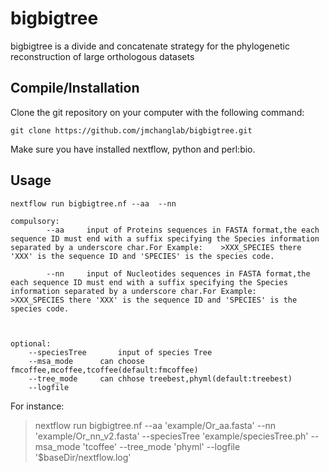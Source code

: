 # bigbigtree

bigbigtree is a  divide and concatenate strategy for the phylogenetic reconstruction of large orthologous datasets




Compile/Installation 
--------------------

Clone the git repository on your computer with the following command: 

    git clone https://github.com/jmchanglab/bigbigtree.git
    
    
Make sure you have installed nextflow, python and perl:bio. 




Usage 
--------------------

	nextflow run bigbigtree.nf --aa  --nn 
	
	compulsory:  
        	--aa	 input of Proteins sequences in FASTA format,the each sequence ID must end with a suffix specifying the Species information separated by a underscore char.For Example:    >XXX_SPECIES there 'XXX' is the sequence ID and 'SPECIES' is the species code.
		
        	--nn 	 input of Nucleotides sequences in FASTA format,the each sequence ID must end with a suffix specifying the Species information separated by a underscore char.For Example:    >XXX_SPECIES there 'XXX' is the sequence ID and 'SPECIES' is the species code.
		
		
		
	optional:	
		--speciesTree		input of species Tree
		--msa_mode		can choose fmcoffee,mcoffee,tcoffee(default:fmcoffee)
		--tree_mode		can chhose treebest,phyml(default:treebest)
		--logfile 		
	
        	
For instance:
>nextflow run bigbigtree.nf --aa 'example/Or_aa.fasta' --nn 'example/Or_nn_v2.fasta' --speciesTree 'example/speciesTree.ph' --msa_mode 'tcoffee' --tree_mode 'phyml' --logfile '$baseDir/nextflow.log'

